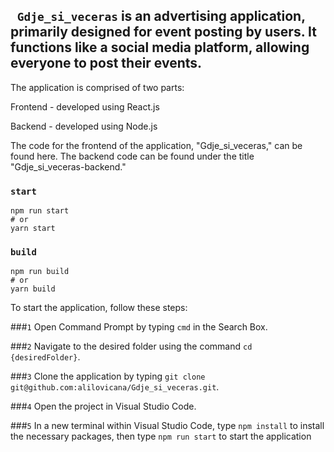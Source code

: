 

## ` Gdje_si_veceras` is an advertising application, primarily designed for event posting by users. It functions like a social media platform, allowing everyone to post their events.
The application is comprised of two parts:

Frontend - developed using React.js 

Backend - developed using Node.js

The code for the frontend of the application, "Gdje_si_veceras," can be found here. The backend code can be found under the title "Gdje_si_veceras-backend."


### `start`

```
npm run start
# or
yarn start
```

### `build`


```
npm run build
# or
yarn build
```

To start the application, follow these steps:

###`1` Open Command Prompt by typing `cmd` in the Search Box.

###`2` Navigate to the desired folder using the command `cd {desiredFolder}`.

###`3` Clone the application by typing `git clone git@github.com:alilovicana/Gdje_si_veceras.git`.

###`4` Open the project in Visual Studio Code.

###`5` In a new terminal within Visual Studio Code, type  `npm install` to install the necessary packages, then type `npm run start` to start the application

                                   
                                                     
                                                     
